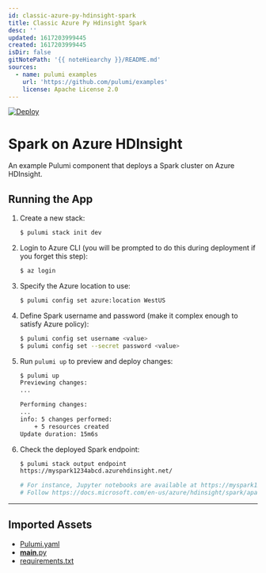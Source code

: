 ```yaml
---
id: classic-azure-py-hdinsight-spark
title: Classic Azure Py Hdinsight Spark
desc: ''
updated: 1617203999445
created: 1617203999445
isDir: false
gitNotePath: '{{ noteHiearchy }}/README.md'
sources:
  - name: pulumi examples
    url: 'https://github.com/pulumi/examples'
    license: Apache License 2.0
---
```

[![Deploy](https://get.pulumi.com/new/button.svg)](https://app.pulumi.com/new)

# Spark on Azure HDInsight

An example Pulumi component that deploys a Spark cluster on Azure HDInsight.

## Running the App

1. Create a new stack:

   ```bash
   $ pulumi stack init dev
   ```

2. Login to Azure CLI (you will be prompted to do this during deployment if you forget this step):

   ```bash
   $ az login
   ```

3. Specify the Azure location to use:

   ```bash
   $ pulumi config set azure:location WestUS
   ```

4. Define Spark username and password (make it complex enough to satisfy Azure policy):

   ```bash
   $ pulumi config set username <value>
   $ pulumi config set --secret password <value>
   ```

5. Run `pulumi up` to preview and deploy changes:

   ```bash
   $ pulumi up
   Previewing changes:
   ...

   Performing changes:
   ...
   info: 5 changes performed:
       + 5 resources created
   Update duration: 15m6s
   ```

6. Check the deployed Spark endpoint:

   ```bash
   $ pulumi stack output endpoint
   https://myspark1234abcd.azurehdinsight.net/

   # For instance, Jupyter notebooks are available at https://myspark1234abcd.azurehdinsight.net/jupyter/
   # Follow https://docs.microsoft.com/en-us/azure/hdinsight/spark/apache-spark-load-data-run-query to test it out
   ```

* * *

## Imported Assets

- [Pulumi.yaml](/assets/pulumi.yaml)
- [**main**.py](/assets/__main__.py)
- [requirements.txt](/assets/requirements.txt)

